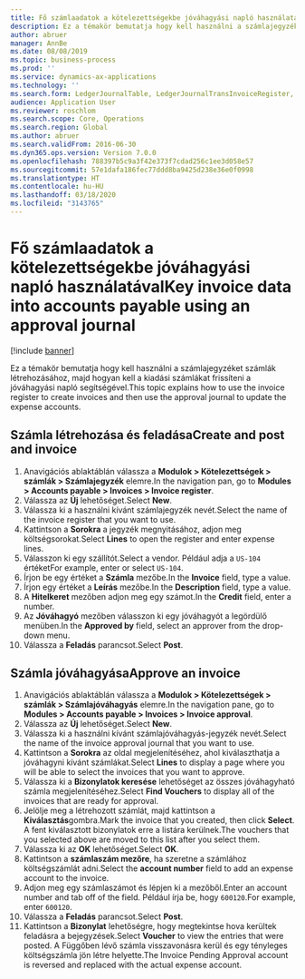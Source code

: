 ```yaml
---
title: Fő számlaadatok a kötelezettségekbe jóváhagyási napló használatával
description: Ez a témakör bemutatja hogy kell használni a számlajegyzéket számlák létrehozásához, majd hogyan kell a kiadási számlákat frissíteni a jóváhagyási napló segítségével.
author: abruer
manager: AnnBe
ms.date: 08/08/2019
ms.topic: business-process
ms.prod: ''
ms.service: dynamics-ax-applications
ms.technology: ''
ms.search.form: LedgerJournalTable, LedgerJournalTransInvoiceRegister, HcmWorkerLookUp, LedgerJournalTransApprove, LedgerJournalTransApproveFetchVouchers, LedgerTransVoucher
audience: Application User
ms.reviewer: roschlom
ms.search.scope: Core, Operations
ms.search.region: Global
ms.author: abruer
ms.search.validFrom: 2016-06-30
ms.dyn365.ops.version: Version 7.0.0
ms.openlocfilehash: 788397b5c9a3f42e373f7cdad256c1ee3d058e57
ms.sourcegitcommit: 57e1dafa186fec77ddd8ba9425d238e36e0f0998
ms.translationtype: HT
ms.contentlocale: hu-HU
ms.lasthandoff: 03/18/2020
ms.locfileid: "3143765"
---
```

# <a name="key-invoice-data-into-accounts-payable-using-an-approval-journal"></a><span data-ttu-id="d51e4-103">Fő számlaadatok a kötelezettségekbe jóváhagyási napló használatával</span><span class="sxs-lookup"><span data-stu-id="d51e4-103">Key invoice data into accounts payable using an approval journal</span></span>

[!include [banner](../../includes/banner.md)]

<span data-ttu-id="d51e4-104">Ez a témakör bemutatja hogy kell használni a számlajegyzéket számlák létrehozásához, majd hogyan kell a kiadási számlákat frissíteni a jóváhagyási napló segítségével.</span><span class="sxs-lookup"><span data-stu-id="d51e4-104">This topic explains how to use the invoice register to create invoices and then use the approval journal to update the expense accounts.</span></span>

## <a name="create-and-post-and-invoice"></a><span data-ttu-id="d51e4-105">Számla létrehozása és feladása</span><span class="sxs-lookup"><span data-stu-id="d51e4-105">Create and post and invoice</span></span>
1. <span data-ttu-id="d51e4-106">Anavigációs ablaktáblán válassza a **Modulok > Kötelezettségek > számlák > Számlajegyzék** elemre.</span><span class="sxs-lookup"><span data-stu-id="d51e4-106">In the navigation pan, go to **Modules > Accounts payable > Invoices > Invoice register**.</span></span>
2. <span data-ttu-id="d51e4-107">Válassza az **Új** lehetőséget.</span><span class="sxs-lookup"><span data-stu-id="d51e4-107">Select **New**.</span></span>
3. <span data-ttu-id="d51e4-108">Válassza ki a használni kívánt számlajegyzék nevét.</span><span class="sxs-lookup"><span data-stu-id="d51e4-108">Select the name of the invoice register that you want to use.</span></span>
4. <span data-ttu-id="d51e4-109">Kattintson a **Sorokra** a jegyzék megnyitásához, adjon meg költségsorokat.</span><span class="sxs-lookup"><span data-stu-id="d51e4-109">Select **Lines** to open the register and enter expense lines.</span></span>
5. <span data-ttu-id="d51e4-110">Válasszon ki egy szállítót.</span><span class="sxs-lookup"><span data-stu-id="d51e4-110">Select a vendor.</span></span> <span data-ttu-id="d51e4-111">Például adja a `US-104` értéket</span><span class="sxs-lookup"><span data-stu-id="d51e4-111">For example, enter or select `US-104`.</span></span>
6. <span data-ttu-id="d51e4-112">Írjon be egy értéket a **Számla** mezőbe.</span><span class="sxs-lookup"><span data-stu-id="d51e4-112">In the **Invoice** field, type a value.</span></span>
7. <span data-ttu-id="d51e4-113">Írjon egy értéket a **Leírás** mezőbe.</span><span class="sxs-lookup"><span data-stu-id="d51e4-113">In the **Description** field, type a value.</span></span>
8. <span data-ttu-id="d51e4-114">A **Hitelkeret** mezőben adjon meg egy számot.</span><span class="sxs-lookup"><span data-stu-id="d51e4-114">In the **Credit** field, enter a number.</span></span>
9. <span data-ttu-id="d51e4-115">Az **Jóváhagyó** mezőben válasszon ki egy jóváhagyót a legördülő menüben.</span><span class="sxs-lookup"><span data-stu-id="d51e4-115">In the **Approved by** field, select an approver from the drop-down menu.</span></span>
10. <span data-ttu-id="d51e4-116">Válassza a **Feladás** parancsot.</span><span class="sxs-lookup"><span data-stu-id="d51e4-116">Select **Post**.</span></span>

## <a name="approve-an-invoice"></a><span data-ttu-id="d51e4-117">Számla jóváhagyása</span><span class="sxs-lookup"><span data-stu-id="d51e4-117">Approve an invoice</span></span>
1. <span data-ttu-id="d51e4-118">Anavigációs ablaktáblán válassza a **Modulok > Kötelezettségek > számlák > Számlajóváhagyás** elemre.</span><span class="sxs-lookup"><span data-stu-id="d51e4-118">In the navigation pane, go to **Modules > Accounts payable > Invoices > Invoice approval**.</span></span>
2. <span data-ttu-id="d51e4-119">Válassza az **Új** lehetőséget.</span><span class="sxs-lookup"><span data-stu-id="d51e4-119">Select **New**.</span></span>
3. <span data-ttu-id="d51e4-120">Válassza ki a használni kívánt számlajóváhagyás-jegyzék nevét.</span><span class="sxs-lookup"><span data-stu-id="d51e4-120">Select the name of the invoice approval journal that you want to use.</span></span>
4. <span data-ttu-id="d51e4-121">Kattintson a **Sorokra** az oldal megjelenítéséhez, ahol kiválaszthatja a jóváhagyni kívánt számlákat.</span><span class="sxs-lookup"><span data-stu-id="d51e4-121">Select **Lines** to display a page where you will be able to select the invoices that you want to approve.</span></span>
5. <span data-ttu-id="d51e4-122">Válassza ki a **Bizonylatok keresése** lehetőséget az összes jóváhagyható számla megjelenítéséhez.</span><span class="sxs-lookup"><span data-stu-id="d51e4-122">Select **Find Vouchers** to display all of the invoices that are ready for approval.</span></span>
6. <span data-ttu-id="d51e4-123">Jelölje meg a létrehozott számlát, majd kattintson a **Kiválasztás**gombra.</span><span class="sxs-lookup"><span data-stu-id="d51e4-123">Mark the invoice that you created, then click **Select**.</span></span> <span data-ttu-id="d51e4-124">A fent kiválasztott bizonylatok erre a listára kerülnek.</span><span class="sxs-lookup"><span data-stu-id="d51e4-124">The vouchers that you selected above are moved to this list after you select them.</span></span>  
7. <span data-ttu-id="d51e4-125">Válassza ki az **OK** lehetőséget.</span><span class="sxs-lookup"><span data-stu-id="d51e4-125">Select **OK**.</span></span>
8. <span data-ttu-id="d51e4-126">Kattintson a **számlaszám mezőre**, ha szeretne a számlához költségszámlát adni.</span><span class="sxs-lookup"><span data-stu-id="d51e4-126">Select the **account number** field to add an expense account to the invoice.</span></span>
9. <span data-ttu-id="d51e4-127">Adjon meg egy számlaszámot és lépjen ki a mezőből.</span><span class="sxs-lookup"><span data-stu-id="d51e4-127">Enter an account number and tab off of the field.</span></span> <span data-ttu-id="d51e4-128">Például írja be, hogy `600120`.</span><span class="sxs-lookup"><span data-stu-id="d51e4-128">For example, enter `600120`.</span></span>
10. <span data-ttu-id="d51e4-129">Válassza a **Feladás** parancsot.</span><span class="sxs-lookup"><span data-stu-id="d51e4-129">Select **Post**.</span></span>
11. <span data-ttu-id="d51e4-130">Kattintson a **Bizonylat** lehetőségre, hogy megtekintse hova kerültek feladásra a bejegyzések.</span><span class="sxs-lookup"><span data-stu-id="d51e4-130">Select **Voucher** to view the entries that were posted.</span></span> <span data-ttu-id="d51e4-131">A Függőben lévő számla visszavonásra kerül és egy tényleges költségszámla jön létre helyette.</span><span class="sxs-lookup"><span data-stu-id="d51e4-131">The Invoice Pending Approval account is reversed and replaced with the actual expense account.</span></span>  

